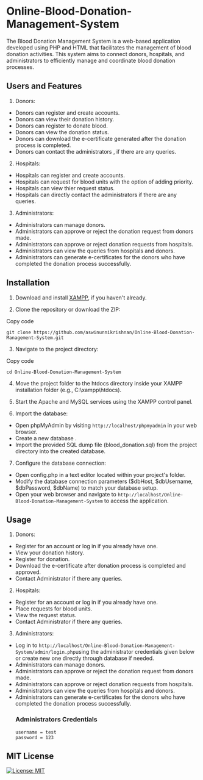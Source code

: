 # Online-Blood-Donation-Management-System

The Blood Donation Management System is a web-based application developed using PHP and HTML that facilitates the management of blood donation activities. This system aims to connect donors, hospitals, and administrators to efficiently manage and coordinate blood donation processes.

## Users and Features
1. Donors:

- Donors can register and create accounts.
- Donors can view their donation history.
- Donors can register to donate blood.
- Donors can view the donation status.
- Donors can download the e-certificate generated after the donation process is completed.
- Donors can contact the administrators , if there are any queries.
2. Hospitals:

- Hospitals can register and create accounts.
- Hospitals can request for blood units with the option of adding priority.
- Hospitals can view thier request status.
- Hospitals can directly contact the administrators if there are any queries.
3. Administrators:

- Administrators can manage donors.
- Administrators can approve or reject the donation request from donors made.
- Administrators can approve or reject donation requests from hospitals.
- Administrators can view the queries from hospitals and donors.
- Administrators can generate e-certificates for the donors who have completed the donation process successfully.
  
## Installation

1. Download and install [XAMPP](https://www.apachefriends.org/index.html), if you haven't already.

2. Clone the repository or download the ZIP:

Copy code
```
git clone https://github.com/aswinunnikrishnan/Online-Blood-Donation-Management-System.git
```
3. Navigate to the project directory:

Copy code
```
cd Online-Blood-Donation-Management-System
```
4. Move the project folder to the htdocs directory inside your XAMPP installation folder (e.g., C:\xampp\htdocs).

5. Start the Apache and MySQL services using the XAMPP control panel.

6. Import the database:

- Open phpMyAdmin by visiting `http://localhost/phpmyadmin` in your web browser.
- Create a new database .
- Import the provided SQL dump file (blood_donation.sql) from the project directory into the created database.
7. Configure the database connection:

- Open config.php in a text editor located within your project's folder.
- Modify the database connection parameters ($dbHost, $dbUsername, $dbPassword, $dbName) to match your database setup.
- Open your web browser and navigate to  `http://localhost/Online-Blood-Donation-Management-System` to access the application.

## Usage
1. Donors:

- Register for an account or log in if you already have one.
- View your donation history.
- Register for donation.
- Download the e-certificate after donation process is completed and approved.
- Contact Administrator if there any queries.
2. Hospitals:

- Register for an account or log in if you already have one.
- Place requests for blood units.
- View the request status.
- Contact Administrator if there any queries.
3. Administrators:

- Log in to `http://localhost/Online-Blood-Donation-Management-System/admin/login.php`using the administrator credentials given below or create new one directly through database if needed.
- Administrators can manage donors.
- Administrators can approve or reject the donation request from donors made.
- Administrators can approve or reject donation requests from hospitals.
- Administrators can view the queries from hospitals and donors.
- Administrators can generate e-certificates for the donors who have completed the donation process successfully.
  ### Administrators Credentials
  ```
  username = test
  password = 123
  ```


## MIT License

  [![License: MIT](https://img.shields.io/badge/License-MIT-yellow.svg)](https://opensource.org/licenses/MIT)
